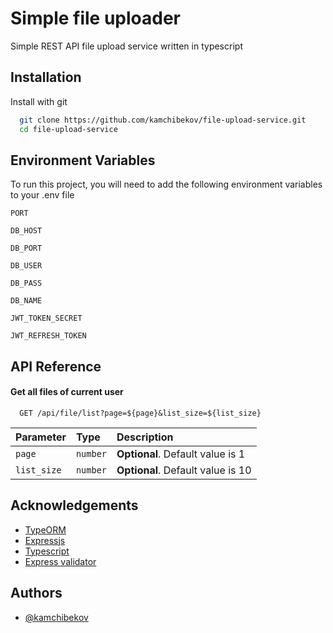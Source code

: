 # Simple file uploader

Simple REST API file upload service written in typescript

## Installation

Install with git

```bash
  git clone https://github.com/kamchibekov/file-upload-service.git
  cd file-upload-service
```

## Environment Variables

To run this project, you will need to add the following environment variables to your .env file

`PORT`

`DB_HOST`

`DB_PORT`

`DB_USER`

`DB_PASS`

`DB_NAME`

`JWT_TOKEN_SECRET`

`JWT_REFRESH_TOKEN`

## API Reference

#### Get all files of current user

```http
  GET /api/file/list?page=${page}&list_size=${list_size}
```

| Parameter   | Type     | Description                       |
| :---------- | :------- | :-------------------------------- |
| `page`      | `number` | **Optional**. Default value is 1  |
| `list_size` | `number` | **Optional**. Default value is 10 |

## Acknowledgements

- [TypeORM](https://typeorm.io/)
- [Expressjs](http://expressjs.com/)
- [Typescript](https://www.typescriptlang.org/)
- [Express validator](https://express-validator.github.io/)

## Authors

- [@kamchibekov](https://github.com/kamchibekov)
